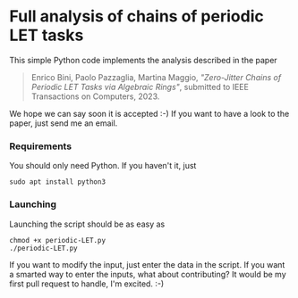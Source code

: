 # Full analysis of chains of periodic LET tasks
This simple Python code implements the analysis described in the paper

> Enrico Bini, Paolo Pazzaglia, Martina Maggio,
> *"Zero-Jitter Chains of Periodic LET Tasks via Algebraic Rings"*,
> submitted to IEEE Transactions on Computers, 2023.

We hope we can say soon it is accepted :-)
If you want to have a look to the paper, just send me an email.

### Requirements
You should only need Python. If you haven't it, just
```
sudo apt install python3
```

### Launching

Launching the script should be as easy as
```
chmod +x periodic-LET.py
./periodic-LET.py
```
If you want to modify the input, just enter the data in the script. If you want a smarted way to enter the inputs, what about contributing? It would be my first pull request to handle, I'm excited. :-)
